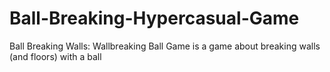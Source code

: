 # Ball-Breaking-Hypercasual-Game
Ball Breaking Walls: Wallbreaking Ball Game is a game about breaking walls (and floors) with a ball
